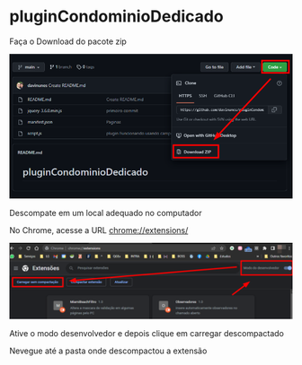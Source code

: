 # pluginCondominioDedicado

Faça o Download do pacote zip

![](print/ScreenShot-2022-08-11_11-55.png)

Descompate em um local adequado no computador

No Chrome, acesse a URL [chrome://extensions/](chrome://extensions/)

![](print/ScreenShot-2022-08-11_12-00.png)

Ative o modo desenvolvedor e depois clique em carregar descompactado

Nevegue até a pasta onde descompactou a extensão

